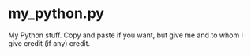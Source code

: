 # my_python.py
My Python stuff. Copy and paste if you want, but give me and to whom I give credit (if any) credit.

